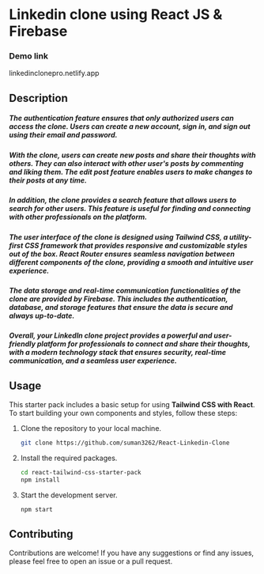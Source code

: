 # Linkedin clone using React JS & Firebase

### Demo link
linkedinclonepro.netlify.app

## Description
 ##### The authentication feature ensures that only authorized users can access the clone. Users can create a new account, sign in, and sign out using their email and password.
 
##### With the clone, users can create new posts and share their thoughts with others. They can also interact with other user's posts by commenting and liking them. The edit post feature enables users to make changes to their posts at any time.

##### In addition, the clone provides a search feature that allows users to search for other users. This feature is useful for finding and connecting with other professionals on the platform.

##### The user interface of the clone is designed using Tailwind CSS, a utility-first CSS framework that provides responsive and customizable styles out of the box. React Router ensures seamless navigation between different components of the clone, providing a smooth and intuitive user experience.

##### The data storage and real-time communication functionalities of the clone are provided by Firebase. This includes the authentication, database, and storage features that ensure the data is secure and always up-to-date.

##### Overall, your LinkedIn clone project provides a powerful and user-friendly platform for professionals to connect and share their thoughts, with a modern technology stack that ensures security, real-time communication, and a seamless user experience.


## Usage

This starter pack includes a basic setup for using **Tailwind CSS with React**. To start building your own components and styles, follow these steps:

1. Clone the repository to your local machine.
    ```sh
    git clone https://github.com/suman3262/React-Linkedin-Clone
    ```

1. Install the required packages.
    ```sh
    cd react-tailwind-css-starter-pack
    npm install
    ```

1. Start the development server.
    ```sh
    npm start
    ```


## Contributing

Contributions are welcome! If you have any suggestions or find any issues, please feel free to open an issue or a pull request.
